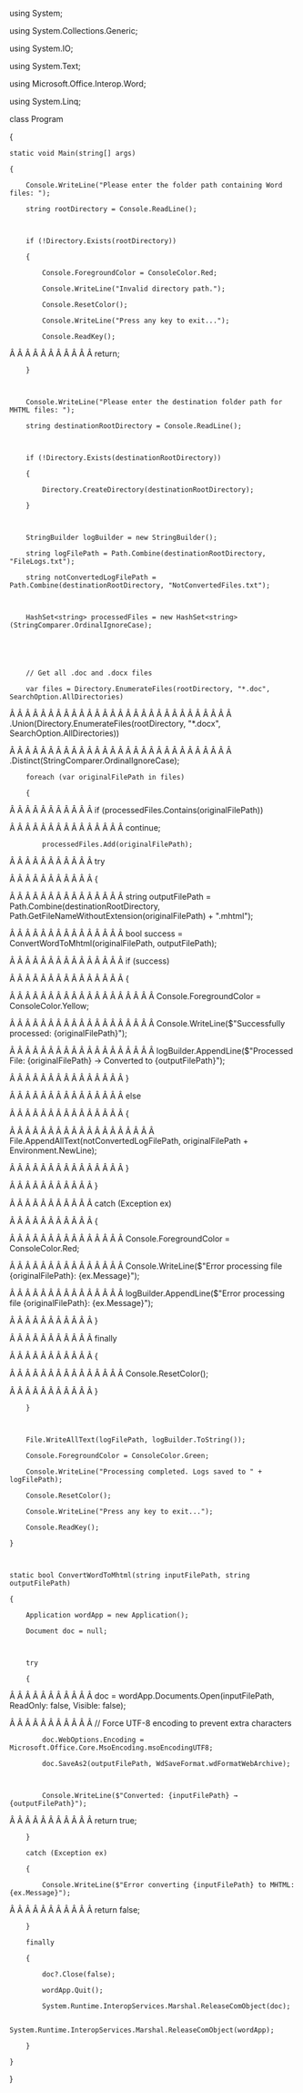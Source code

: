 using System;

using System.Collections.Generic;

using System.IO;

using System.Text;

using Microsoft.Office.Interop.Word;

using System.Linq;

 

class Program

{

    static void Main(string[] args)

    {

        Console.WriteLine("Please enter the folder path containing Word files: ");

        string rootDirectory = Console.ReadLine();

 

        if (!Directory.Exists(rootDirectory))

        {

            Console.ForegroundColor = ConsoleColor.Red;

            Console.WriteLine("Invalid directory path.");

            Console.ResetColor();

            Console.WriteLine("Press any key to exit...");

            Console.ReadKey();

Â Â Â Â Â Â Â Â Â Â Â  return;

        }

 

        Console.WriteLine("Please enter the destination folder path for MHTML files: ");

        string destinationRootDirectory = Console.ReadLine();

 

        if (!Directory.Exists(destinationRootDirectory))

        {

            Directory.CreateDirectory(destinationRootDirectory);

        }

 

        StringBuilder logBuilder = new StringBuilder();

        string logFilePath = Path.Combine(destinationRootDirectory, "FileLogs.txt");

        string notConvertedLogFilePath = Path.Combine(destinationRootDirectory, "NotConvertedFiles.txt");

 

        HashSet<string> processedFiles = new HashSet<string>(StringComparer.OrdinalIgnoreCase);



 

        // Get all .doc and .docx files

        var files = Directory.EnumerateFiles(rootDirectory, "*.doc", SearchOption.AllDirectories)

Â Â Â Â Â Â Â Â Â Â Â Â Â Â Â Â Â Â Â Â Â Â Â Â Â Â Â Â Â  .Union(Directory.EnumerateFiles(rootDirectory, "*.docx", SearchOption.AllDirectories))

Â Â Â Â Â Â Â Â Â Â Â Â Â Â Â Â Â Â Â Â Â Â Â Â Â Â Â Â Â  .Distinct(StringComparer.OrdinalIgnoreCase);

 

        foreach (var originalFilePath in files)

        {

Â Â Â Â Â Â Â Â Â Â Â  if (processedFiles.Contains(originalFilePath))

Â Â Â Â Â Â Â Â Â Â Â Â Â Â Â  continue;

 

            processedFiles.Add(originalFilePath);

 

Â Â Â Â Â Â Â Â Â Â Â  try

Â Â Â Â Â Â Â Â Â Â Â  {

Â Â Â Â Â Â Â Â Â Â Â Â Â Â Â  string outputFilePath = Path.Combine(destinationRootDirectory, Path.GetFileNameWithoutExtension(originalFilePath) + ".mhtml");

Â Â Â Â Â Â Â Â Â Â Â Â Â Â Â  bool success = ConvertWordToMhtml(originalFilePath, outputFilePath);

 

Â Â Â Â Â Â Â Â Â Â Â Â Â Â Â  if (success)

Â Â Â Â Â Â Â Â Â Â Â Â Â Â Â  {

Â Â Â Â Â Â Â Â Â Â Â Â Â Â Â Â Â Â Â  Console.ForegroundColor = ConsoleColor.Yellow;

Â Â Â Â Â Â Â Â Â Â Â Â Â Â Â Â Â Â Â  Console.WriteLine($"Successfully processed: {originalFilePath}");

Â Â Â Â Â Â Â Â Â Â Â Â Â Â Â Â Â Â Â  logBuilder.AppendLine($"Processed File: {originalFilePath} → Converted to {outputFilePath}");

Â Â Â Â Â Â Â Â Â Â Â Â Â Â Â  }

Â Â Â Â Â Â Â Â Â Â Â Â Â Â Â  else

Â Â Â Â Â Â Â Â Â Â Â Â Â Â Â  {

Â Â Â Â Â Â Â Â Â Â Â Â Â Â Â Â Â Â Â  File.AppendAllText(notConvertedLogFilePath, originalFilePath + Environment.NewLine);

Â Â Â Â Â Â Â Â Â Â Â Â Â Â Â  }

Â Â Â Â Â Â Â Â Â Â Â  }

Â Â Â Â Â Â Â Â Â Â Â  catch (Exception ex)

Â Â Â Â Â Â Â Â Â Â Â  {

Â Â Â Â Â Â Â Â Â Â Â Â Â Â Â  Console.ForegroundColor = ConsoleColor.Red;

Â Â Â Â Â Â Â Â Â Â Â Â Â Â Â  Console.WriteLine($"Error processing file {originalFilePath}: {ex.Message}");

Â Â Â Â Â Â Â Â Â Â Â Â Â Â Â  logBuilder.AppendLine($"Error processing file {originalFilePath}: {ex.Message}");

Â Â Â Â Â Â Â Â Â Â Â  }

Â Â Â Â Â Â Â Â Â Â Â  finally

Â Â Â Â Â Â Â Â Â Â Â  {

Â Â Â Â Â Â Â Â Â Â Â Â Â Â Â  Console.ResetColor();

Â Â Â Â Â Â Â Â Â Â Â  }

        }

 

        File.WriteAllText(logFilePath, logBuilder.ToString());

        Console.ForegroundColor = ConsoleColor.Green;

        Console.WriteLine("Processing completed. Logs saved to " + logFilePath);

        Console.ResetColor();

        Console.WriteLine("Press any key to exit...");

        Console.ReadKey();

    }

 

    static bool ConvertWordToMhtml(string inputFilePath, string outputFilePath)

    {

        Application wordApp = new Application();

        Document doc = null;

 

        try

        {

Â Â Â Â Â Â Â Â Â Â Â  doc = wordApp.Documents.Open(inputFilePath, ReadOnly: false, Visible: false);

 

Â Â Â Â Â Â Â Â Â Â Â  // Force UTF-8 encoding to prevent extra characters

            doc.WebOptions.Encoding = Microsoft.Office.Core.MsoEncoding.msoEncodingUTF8;

            doc.SaveAs2(outputFilePath, WdSaveFormat.wdFormatWebArchive);

 

            Console.WriteLine($"Converted: {inputFilePath} → {outputFilePath}");

Â Â Â Â Â Â Â Â Â Â Â  return true;

        }

        catch (Exception ex)

        {

            Console.WriteLine($"Error converting {inputFilePath} to MHTML: {ex.Message}");

Â Â Â Â Â Â Â Â Â Â Â  return false;

        }

        finally

        {

            doc?.Close(false);

            wordApp.Quit();

            System.Runtime.InteropServices.Marshal.ReleaseComObject(doc);

            System.Runtime.InteropServices.Marshal.ReleaseComObject(wordApp);

        }

    }

}
